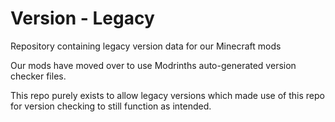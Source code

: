 # Version - Legacy
Repository containing legacy version data for our Minecraft mods

Our mods have moved over to use Modrinths auto-generated version checker files.

This repo purely exists to allow legacy versions which made use of this repo for version checking to still function as intended.
